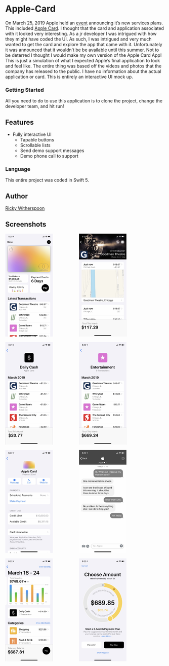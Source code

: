 # Apple-Card

On March 25, 2019 Apple held an [event](https://www.apple.com/apple-events/march-2019/) announcing it’s new services plans. This included [Apple Card](https://www.apple.com/apple-card/). I thought that the card and application associated with it looked very interesting. As a jr developer I was intrigued with how they might have coded the UI. As such, I was intrigued and very much wanted to get the card and explore the app that came with it.  Unfortunately it was announced that it wouldn’t be be available until this summer. Not to be deterred I thought I would make my own version of the Apple Card App! This is just a simulation of what I expected Apple’s final application to look and feel like. The entire thing was based off the videos and photos that the company has released to the public. I have no information about the actual application or card. This is entirely an interactive UI mock up.

### Getting Started

All you need to do to use this application is to clone the project, change the developer team, and hit run! 

## Features

* Fully interactive UI
  * Tapable buttons
  * Scrollable lists
  * Send demo support messages
  * Demo phone call to support
  


### Language

This entire project was coded in Swift 5.

## Author

[Ricky Witherspoon](https://twitter.com/rspoon_3)


## Screenshots

<img src="https://github.com/Rspoon3/Apple-Card/blob/master/Apple%20Card/Screenshots/screenshot1.jpg" width="150" height="324.75"> &nbsp; &nbsp; &nbsp; &nbsp; &nbsp; &nbsp; &nbsp; &nbsp; &nbsp; &nbsp; <img src="https://github.com/Rspoon3/Apple-Card/blob/master/Apple%20Card/Screenshots/screenshot2.jpg" width="150" height="324.75"> 

<img src="https://github.com/Rspoon3/Apple-Card/blob/master/Apple%20Card/Screenshots/screenshot3.jpg" width="150" height="324.75"> &nbsp; &nbsp; &nbsp; &nbsp; &nbsp; &nbsp; &nbsp; &nbsp; &nbsp; &nbsp;  <img src="https://github.com/Rspoon3/Apple-Card/blob/master/Apple%20Card/Screenshots/screenshot4.jpg" width="150" height="324.75"> 

<img src="https://github.com/Rspoon3/Apple-Card/blob/master/Apple%20Card/Screenshots/screenshot5.jpg" width="150" height="324.75"> &nbsp; &nbsp; &nbsp; &nbsp; &nbsp; &nbsp; &nbsp; &nbsp; &nbsp; &nbsp; <img src="https://github.com/Rspoon3/Apple-Card/blob/master/Apple%20Card/Screenshots/screenshot6.jpg" width="150" height="324.75">

<img src="https://github.com/Rspoon3/Apple-Card/blob/master/Apple%20Card/Screenshots/screenshot7.jpg" width="150" height="324.75">  &nbsp; &nbsp; &nbsp; &nbsp; &nbsp; &nbsp; &nbsp; &nbsp; &nbsp; &nbsp;  <img src="https://github.com/Rspoon3/Apple-Card/blob/master/Apple%20Card/Screenshots/screenshot8.jpg" width="150" height="324.75">

